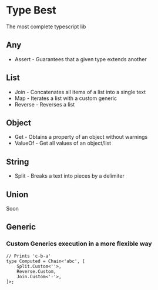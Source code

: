 # Type Best

The most complete typescript lib



## Any
- Assert - Guarantees that a given type extends another

## List
- Join - Concatenates all items of a list into a single text
- Map - Iterates a list with a custom generic
- Reverse - Reverses a list

## Object
- Get - Obtains a property of an object without warnings
- ValueOf - Get all values of an object/list

## String
- Split - Breaks a text into pieces by a delimiter

## Union
Soon


## Generic

### Custom Generics execution in a more flexible way


```
// Prints 'c-b-a'
type Computed = Chain<'abc', [
    Split.Custom<''>,
    Reverse.Custom,
    Join.Custom<'-'>,
]>;
```

